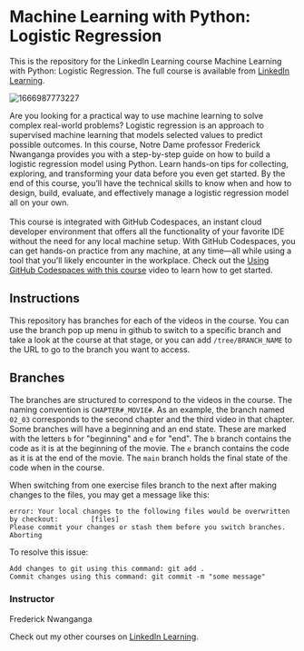 # Machine Learning with Python: Logistic Regression 
This is the repository for the LinkedIn Learning course Machine Learning with Python: Logistic Regression. The full course is available from [LinkedIn Learning][lil-course-url].

![1666987773227](https://user-images.githubusercontent.com/25848438/200744832-b3c06517-af4a-4dea-9131-fc05d33e866f.jpeg)

Are you looking for a practical way to use machine learning to solve complex real-world problems? Logistic regression is an approach to supervised machine learning that models selected values to predict possible outcomes. In this course, Notre Dame professor Frederick Nwanganga provides you with a step-by-step guide on how to build a logistic regression model using Python. Learn hands-on tips for collecting, exploring, and transforming your data before you even get started. By the end of this course, you’ll have the technical skills to know when and how to design, build, evaluate, and effectively manage a logistic regression model all on your own.<br><br>This course is integrated with GitHub Codespaces, an instant cloud developer environment that offers all the functionality of your favorite IDE without the need for any local machine setup. With GitHub Codespaces, you can get hands-on practice from any machine, at any time—all while using a tool that you’ll likely encounter in the workplace. Check out the [Using GitHub Codespaces with this course][gcs-video-url] video to learn how to get started.

## Instructions
This repository has branches for each of the videos in the course. You can use the branch pop up menu in github to switch to a specific branch and take a look at the course at that stage, or you can add `/tree/BRANCH_NAME` to the URL to go to the branch you want to access.

## Branches
The branches are structured to correspond to the videos in the course. The naming convention is `CHAPTER#_MOVIE#`. As an example, the branch named `02_03` corresponds to the second chapter and the third video in that chapter. 
Some branches will have a beginning and an end state. These are marked with the letters `b` for "beginning" and `e` for "end". The `b` branch contains the code as it is at the beginning of the movie. The `e` branch contains the code as it is at the end of the movie. The `main` branch holds the final state of the code when in the course.

When switching from one exercise files branch to the next after making changes to the files, you may get a message like this:

    error: Your local changes to the following files would be overwritten by checkout:        [files]
    Please commit your changes or stash them before you switch branches.
    Aborting

To resolve this issue:
	
    Add changes to git using this command: git add .
	Commit changes using this command: git commit -m "some message"

### Instructor

Frederick Nwanganga

Check out my other courses on [LinkedIn Learning](https://www.linkedin.com/learning/instructors/frederick-nwanganga?u=104).

[lil-course-url]: https://www.linkedin.com/learning/machine-learning-with-python-logistic-regression
[gcs-video-url]: https://www.linkedin.com/learning/machine-learning-with-python-logistic-regression/using-github-codespaces-with-this-course

